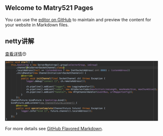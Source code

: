 ## Welcome to Matry521 Pages

You can use the [editor on GitHub](https://github.com/matry521/matry521.github.io/edit/master/README.md) to maintain and preview the content for your website in Markdown files.


## netty讲解

[查看详情](Java内存模型.md):heart_eyes:

![Image](images/nettery.png)

For more details see [GitHub Flavored Markdown](https://guides.github.com/features/mastering-markdown/).
